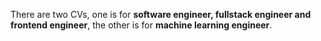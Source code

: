 There are two CVs, one is for **software engineer, fullstack engineer and frontend engineer**, the other is for **machine learning engineer**. 
